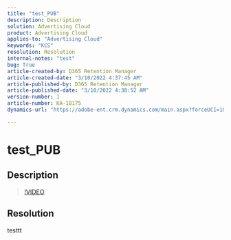 ```yaml
---
title: "test_PUB"
description: Description
solution: Advertising Cloud
product: Advertising Cloud
applies-to: "Advertising Cloud"
keywords: "KCS"
resolution: Resolution
internal-notes: "test"
bug: True
article-created-by: D365 Retention Manager
article-created-date: "3/10/2022 4:37:45 AM"
article-published-by: D365 Retention Manager
article-published-date: "3/10/2022 4:38:52 AM"
version-number: 1
article-number: KA-18175
dynamics-url: "https://adobe-ent.crm.dynamics.com/main.aspx?forceUCI=1&pagetype=entityrecord&etn=knowledgearticle&id=9f4ecdcf-2ba0-ec11-b400-0022480b0832"

---
```

# test_PUB

## Description



>[!VIDEO](https://video.tv.adobe.com/v/18696?quality=9&amp;learn=on)

 


## Resolution


testtt
